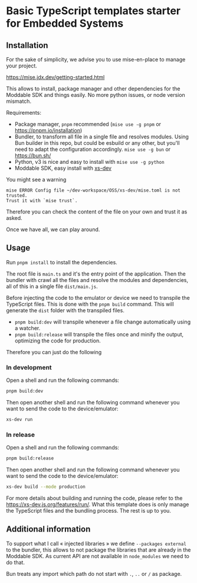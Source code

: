 # Basic TypeScript templates starter for Embedded Systems

## Installation

For the sake of simplicity, we advise you to use mise-en-place to manage your project.

https://mise.jdx.dev/getting-started.html

This allows to install, package manager and other dependencies for the Moddable SDK and things easily. No more python issues, or node version mismatch.

Requirements:

- Package manager, `pnpm` recommended (`mise use -g pnpm` or https://pnpm.io/installation)
- Bundler, to transform all file in a single file and resolves modules. Using Bun builder in this repo, but could be esbuild or any other, but you'll need to adapt the configuration accordingly.
  `mise use -g bun` or https://bun.sh/
- Python, v3 is nice and easy to install with `mise use -g python`
- Moddable SDK, easy install with [xs-dev ](https://xs-dev.js.org/features/setup/)

You might see a warning

```
mise ERROR Config file ~/dev-workspace/OSS/xs-dev/mise.toml is not trusted.
Trust it with `mise trust`.
```

Therefore you can check the content of the file on your own and trust it as asked.

Once we have all, we can play around.

## Usage

Run `pnpm install` to install the dependencies.

The root file is `main.ts` and it's the entry point of the application. Then the bundler with crawl all the files and resolve the modules and dependencies, all of this in a single file `dist/main.js`.

Before injecting the code to the emulator or device we need to transpile the TypeScript files. This is done with the `pnpm build` command. This will generate the `dist` folder with the transpiled files.

- `pnpm build:dev` will transpile whenever a file change automatically using a watcher.
- `pnpm build:release` will transpile the files once and minify the output, optimizing the code for production.

Therefore you can just do the following

### In development

Open a shell and run the following commands:

```bash
pnpm build:dev
```

Then open another shell and run the following command whenever you want to send the code to the device/emulator:

```bash
xs-dev run
```

### In release

Open a shell and run the following commands:

```bash
pnpm build:release
```

Then open another shell and run the following command whenever you want to send the code to the device/emulator:

```bash
xs-dev build --mode production
```

For more details about building and running the code, please refer to the https://xs-dev.js.org/features/run/.
What this template does is only manage the TypeScript files and the bundling process. The rest is up to you.

## Additional information

To support what I call « injected libraries » we define `--packages external` to the bundler, this allows to not package the libraries that are already in the Moddable SDK. As current API are not available in `node_modules` we need to do that.

Bun treats any import which path do not start with `.`, `..` or `/` as package.
